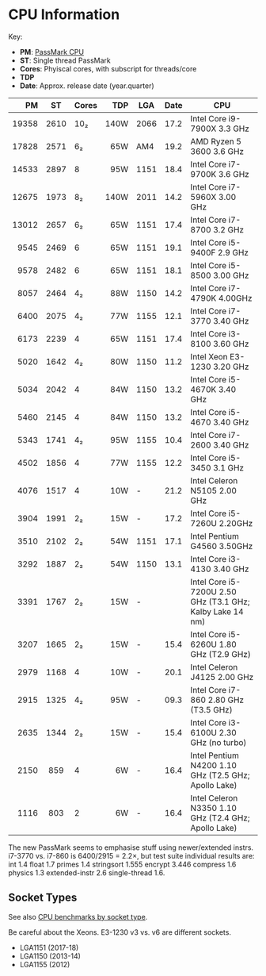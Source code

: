 CPU Information
===============

Key:
* __PM__: [PassMark CPU]
* __ST__: Single thread PassMark
* __Cores__: Phyiscal cores, with subscript for threads/core
* __TDP__
* __Date__: Approx. release date (year.quarter)

|    PM |    ST | Cores|  TDP | LGA  | Date | CPU
|------:|:-----:|:-----|-----:|------|------|---------------------------------
| 19358 |  2610 |  10₂ | 140W | 2066 | 17.2 | Intel Core i9-7900X  3.3 GHz
| 17828 |  2571 |   6₂ |  65W |  AM4 | 19.2 | AMD Ryzen 5 3600     3.6 GHz
| 14533 |  2897 |   8  |  95W | 1151 | 18.4 | Intel Core i7-9700K  3.6 GHz
| 12675 |  1973 |   8₂ | 140W | 2011 | 14.2 | Intel Core i7-5960X  3.00 GHz
| 13012 |  2657 |   6₂ |  65W | 1151 | 17.4 | Intel Core i7-8700   3.2 GHz
|  9545 |  2469 |   6  |  65W | 1151 | 19.1 | Intel Core i5-9400F  2.9 GHz
|  9578 |  2482 |   6  |  65W | 1151 | 18.1 | Intel Core i5-8500   3.00 GHz
|  8057 |  2464 |   4₂ |  88W | 1150 | 14.2 | Intel Core i7-4790K  4.00GHz
|  6400 |  2075 |   4₂ |  77W | 1155 | 12.1 | Intel Core i7-3770   3.40 GHz
|  6173 |  2239 |   4  |  65W | 1151 | 17.4 | Intel Core i3-8100   3.60 GHz
|  5020 |  1642 |   4₂ |  80W | 1150 | 11.2 | Intel Xeon E3-1230   3.20 GHz
|  5034 |  2042 |   4  |  84W | 1150 | 13.2 | Intel Core i5-4670K  3.40 GHz
|  5460 |  2145 |   4  |  84W | 1150 | 13.2 | Intel Core i5-4670   3.40 GHz
|  5343 |  1741 |   4₂ |  95W | 1155 | 10.4 | Intel Core i7-2600   3.40 GHz
|  4502 |  1856 |   4  |  77W | 1155 | 12.2 | Intel Core i5-3450   3.1 GHz
|  4076 |  1517 |   4  |  10W | -    | 21.2 | Intel Celeron N5105  2.00 GHz
|  3904 |  1991 |   2₂ |  15W | -    | 17.2 | Intel Core i5-7260U  2.20GHz
|  3510 |  2102 |   2₂ |  54W | 1151 | 17.1 | Intel Pentium G4560  3.50GHz
|  3292 |  1887 |   2₂ |  54W | 1150 | 13.1 | Intel Core i3-4130   3.40 GHz
|  3391 |  1767 |   2₂ |  15W | -    |      | Intel Core i5-7200U  2.50 GHz (T3.1 GHz; Kalby Lake 14 nm)
|  3207 |  1665 |   2₂ |  15W | -    | 15.4 | Intel Core i5-6260U  1.80 GHz (T2.9 GHz)
|  2979 |  1168 |   4  |  10W | -    | 20.1 | Intel Celeron J4125  2.00 GHz
|  2915 |  1325 |   4₂ |  95W | -    | 09.3 | Intel Core i7-860    2.80 GHz (T3.5 GHz)
|  2635 |  1344 |   2₂ |  15W | -    | 15.4 | Intel Core i3-6100U  2.30 GHz (no turbo)
|  2150 |   859 |   4  |   6W | -    | 16.4 | Intel Pentium N4200  1.10 GHz (T2.5 GHz; Apollo Lake)
|  1116 |   803 |   2  |   6W | -    | 16.4 | Intel Celeron N3350  1.10 GHz (T2.4 GHz; Apollo Lake)

The new PassMark seems to emphasise stuff using newer/extended instrs.
i7-3770 vs. i7-860 is 6400/2915 = 2.2×, but test suite individual results
are: int 1.4 float 1.7 primes 1.4 stringsort 1.555 encrypt 3.446 compress
1.6 physics 1.3 extended-instr 2.6 single-thread 1.6.


Socket Types
------------

See also [CPU benchmarks by socket type][pm-socket].

Be careful about the Xeons. E3-1230 v3 vs. v6 are different sockets.

- LGA1151 (2017-18)
- LGA1150 (2013-14)
- LGA1155 (2012)



[PassMark CPU]: https://www.cpubenchmark.net/cpu_list.php
[pm-socket]: https://www.cpubenchmark.net/socketType.html
